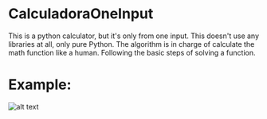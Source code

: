# CalculadoraOneInput

This is a python calculator, but it's only from one input.
This doesn't use any libraries at all, only pure Python.
The algorithm is in charge of calculate the math function like a human. Following the basic steps of solving a function.

# Example:
![alt text](https://cdn.discordapp.com/attachments/362397222299631616/741275406711259176/unknown.png)
  
